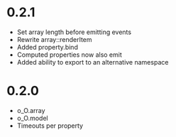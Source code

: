 0.2.1
=====

* Set array length before emitting events
* Rewrite array::renderItem
* Added property.bind
* Computed properties now also emit
* Added ability to export to an alternative namespace

0.2.0
=====

* o_O.array 
* o_O.model
* Timeouts per property

